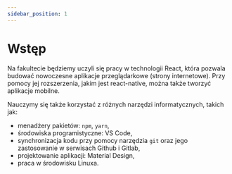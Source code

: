 ```yaml
---
sidebar_position: 1
---
```


# Wstęp

Na fakultecie będziemy uczyli się pracy w technologii React, która pozwala
budować nowoczesne aplikacje przeglądarkowe (strony internetowe). Przy pomocy
jej rozszerzenia, jakim jest react-native, można także tworzyć aplikacje
mobilne.

Nauczymy się także korzystać z różnych narzędzi informatycznych, takich jak:
- menadżery pakietów: `npm`, `yarn`,
- środowiska programistyczne: VS Code,
- synchronizacja kodu przy pomocy narzędzia `git` oraz jego zastosowanie w
  serwisach Github i Gitlab,
- projektowanie aplikacji: Material Design,
- praca w środowisku Linuxa.
